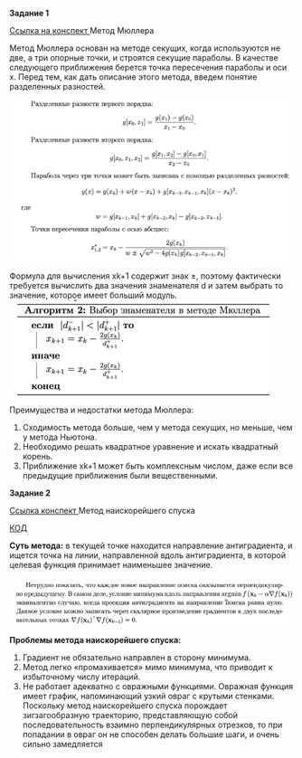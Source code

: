**Задание 1**

[Ссылка на конспект
](https://open.etu.ru/assets/courseware/v1/c79ebb156488d8b913f60ab76bc23cc9/asset-v1:kafedra-cad+opt-methods+spring_2024+type@asset+block/%D0%BA%D0%BE%D0%BD%D1%81%D0%BF%D0%B5%D0%BA%D1%822_4.pdf)
Метод Мюллера

Метод Мюллера основан на методе секущих, когда используются не две, а три опорные
точки, и строятся секущие параболы. В качестве следующего приближения берется точка
пересечения параболы и оси x. Перед тем, как дать описание этого метода, введем понятие
разделенных разностей.

![img.png](img.png)

Формула для вычисления xk+1 содержит знак ±, поэтому фактически требуется вычислить два значения знаменателя d
и затем выбрать то значение, которое имеет больший модуль.
![img_1.png](img_1.png)

Преимущества и недостатки метода Мюллера:
1. Сходимость метода больше, чем у метода секущих, но меньше, чем у метода Ньютона.
2. Необходимо решать квадратное уравнение и искать квадратный корень.
3. Приближение xk+1 может быть комплексным числом, даже если все предыдущие приближения были вещественными.

**Задание 2**

[Ссылка конспект
](https://open.etu.ru/assets/courseware/v1/3de6db34ecc7825ecca0062fa836174e/asset-v1:kafedra-cad+opt-methods+spring_2024+type@asset+block/%D0%BA%D0%BE%D0%BD%D1%81%D0%BF%D0%B5%D0%BA%D1%823_2.pdf)
Метод наискорейшего спуска

[КОД](https://open.etu.ru/courses/course-v1:kafedra-cad+opt-methods+spring_2024/courseware/36e24e85aa75401a9ac7002730b64bb0/3c09da9407fe4ad5a23415df41d513bd/?child=first)

**Суть метода:** в текущей точке находится направление антиградиента,
и ищется точка на линии, направленной вдоль антиградиента, в которой целевая функция
принимает наименьшее значение. 

![img_2.png](img_2.png)

**Проблемы метода наискорейшего спуска:**
1. Градиент не обязательно направлен в сторону минимума.
2. Метод легко «промахивается» мимо минимума, что приводит к избыточному числу
итераций.
3. Не работает адекватно с овражными функциями. Овражная функция имеет график, напоминающий узкий овраг с крутыми стенками. Поскольку метод наискорейшего спуска порождает зигзагообразную траекторию, представляющую собой последовательность взаимно перпендикулярных отрезков, то при попадании
в овраг он не способен делать большие шаги, и очень сильно замедляется